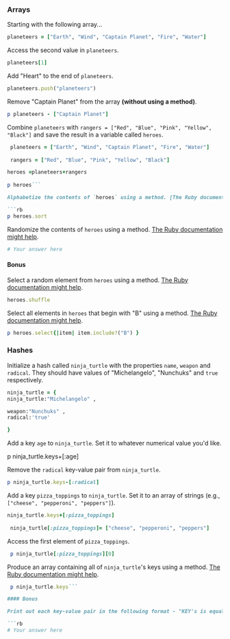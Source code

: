 ### Arrays

Starting with the following array...

```rb
planeteers = ["Earth", "Wind", "Captain Planet", "Fire", "Water"]
```

Access the second value in `planeteers`.

```rb
planeteers[1]
```

Add "Heart" to the end of `planeteers`.

```rb
planeteers.push("planeteers")

```

Remove "Captain Planet" from the array **(without using a method)**.

```rb
p planeteers - ["Captain Planet"]
```

Combine `planeteers` with `rangers = ["Red", "Blue", "Pink", "Yellow", "Black"]` and save the result in a variable called `heroes`.

```rb
 planeteers = ["Earth", "Wind", "Captain Planet", "Fire", "Water"] 
 
 rangers = ["Red", "Blue", "Pink", "Yellow", "Black"]

heroes =planeteers+rangers
 
p heroes```

Alphabetize the contents of `heroes` using a method. [The Ruby documentation might help](http://ruby-doc.org/core-2.6.1/Array.html).

```rb
p heroes.sort
```

Randomize the contents of `heroes` using a method. [The Ruby documentation might help](http://ruby-doc.org/core-2.6.1/Array.html).

```rb
# Your answer here
```

#### Bonus

Select a random element from `heroes` using a method. [The Ruby documentation might help](http://ruby-doc.org/core-2.6.1/Array.html).

```rb
heroes.shuffle
```

Select all elements in `heroes` that begin with "B" using a method. [The Ruby documentation might help](http://ruby-doc.org/core-2.6.1/Array.html).

```rb
p heroes.select{|item| item.include?("B") } 
```

### Hashes

Initialize a hash called `ninja_turtle` with the properties `name`, `weapon` and `radical`. They should have values of "Michelangelo", "Nunchuks" and `true` respectively.

```rb
ninja_turtle = {
ninja_turtle:"Michelangelo" ,

weapon:"Nunchuks" ,
radical:'true'

}
```

Add a key `age` to `ninja_turtle`. Set it to whatever numerical value you'd like.

p ninja_turtle.keys+[:age]


Remove the `radical` key-value pair from `ninja_turtle`.

```rb
p ninja_turtle.keys-[:radical]

```

Add a key `pizza_toppings` to `ninja_turtle`. Set it to an array of strings (e.g., `["cheese", "pepperoni", "peppers"]`).

```rb
ninja_turtle.keys+[:pizza_toppings]
 
 ninja_turtle[:pizza_toppings]= ["cheese", "pepperoni", "peppers"]
```

Access the first element of `pizza_toppings`.

```rb
 p ninja_turtle[:pizza_toppings][0]
```

Produce an array containing all of `ninja_turtle`'s keys using a method. [The Ruby documentation might help](http://ruby-doc.org/core-1.9.3/Hash.html).

```rb
 p ninja_turtle.keys```

#### Bonus

Print out each key-value pair in the following format - "KEY's is equal to VALUE" -- using a method. [The Ruby documentation might help](http://ruby-doc.org/core-1.9.3/Hash.html).

```rb
# Your answer here
```
